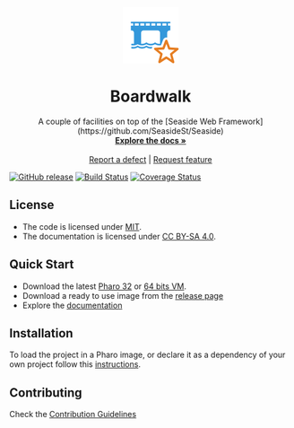 <p align="center"><img src="assets/logos/100x100.png">
 <h1 align="center">Boardwalk</h1>
  <p align="center">
    A couple of facilities on top of the [Seaside Web Framework](https://github.com/SeasideSt/Seaside)
    <br>
    <a href="docs/"><strong>Explore the docs »</strong></a>
    <br>
    <br>
    <a href="https://github.com/ba-st/Boardwalk/issues/new?labels=Type%3A+Defect">Report a defect</a>
    |
    <a href="https://github.com/ba-st/Boardwalk/issues/new?labels=Type%3A+Feature">Request feature</a>
  </p>
</p>

[![GitHub release](https://img.shields.io/github/release/ba-st/Boardwalk.svg)](https://github.com/ba-st/Boardwalk/releases/latest)
[![Build Status](https://travis-ci.org/ba-st/Boardwalk.svg?branch=release-candidate)](https://travis-ci.com/ba-st/Boardwalk)
[![Coverage Status](https://coveralls.io/repos/github/ba-st/Boardwalk/badge.svg?branch=release-candidate)](https://coveralls.io/github/ba-st/Boardwalk?branch=release-candidate)

## License
- The code is licensed under [MIT](LICENSE).
- The documentation is licensed under [CC BY-SA 4.0](http://creativecommons.org/licenses/by-sa/4.0/).

## Quick Start

- Download the latest [Pharo 32](https://get.pharo.org/) or [64 bits VM](https://get.pharo.org/64/).
- Download a ready to use image from the [release page](https://github.com/ba-st/Boardwalk/releases/latest)
- Explore the [documentation](docs/)

## Installation

To load the project in a Pharo image, or declare it as a dependency of your own project follow this [instructions](docs/Installation.md).

## Contributing

Check the [Contribution Guidelines](CONTRIBUTING.md)
